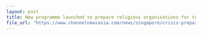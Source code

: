 ```yaml
---
layout: post
title: New programme launched to prepare religious organisations for terror threats
file_url: "https://www.channelnewsasia.com/news/singapore/crisis-preparedness-religious-organisations-programme-terror-12261622"
---
```

